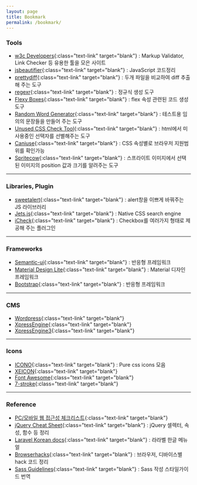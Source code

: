 ```yaml
---
layout: page
title: Bookmark
permalink: /bookmark/
---
```



### Tools

- [w3c Developers](http://w3c.github.io/developers/tools/){:class="text-link" target="blank"} : Markup Validator, Link Checker 등 유용한 툴을 모은 사이트
- [jsbeautifier](http://jsbeautifier.org/){:class="text-link" target="blank"} : JavaScript 코드정리
- [prettydiff](http://prettydiff.com/){:class="text-link" target="blank"} : 두개 파일을 비교하여 diff 추출해 주는 도구
- [regexr](http://www.regexr.com/){:class="text-link" target="blank"} : 정규식 생성 도구
- [Flexy Boxes](http://the-echoplex.net/flexyboxes/){:class="text-link" target="blank"} : flex 속성 관련된 코드 생성 도구
- [Random Word Generator](http://watchout4snakes.com/wo4snakes/Random/RandomParagraph){:class="text-link" target="blank"} : 테스트용 임의의 문장들을 만들어 주는 도구
- [Unused CSS Check Tool](http://nuli.navercorp.com/sharing/fe/uc){:class="text-link" target="blank"} : html에서 미사용중인 선택자를 선별해주는 도구
- [Caniuse](http://caniuse.com/){:class="text-link" target="blank"} : CSS 속성별로 브라우저 지원범위를 확인가능
- [Spritecow](http://www.spritecow.com/){:class="text-link" target="blank"} : 스프라이트 이미지에서 선택된 이미지의 position 값과 크기를 알려주는 도구

-----

### Libraries, Plugin

- [sweetalert](http://t4t5.github.io/sweetalert/){:class="text-link" target="blank"} : alert창을 이쁘게 바꿔주는 JS 라이브러리
- [Jets.js](http://jets.js.org/){:class="text-link" target="blank"} : Native CSS search engine
- [iCheck](http://icheck.fronteed.com/){:class="text-link" target="blank"} : Checkbox를 여러가지 형태로 제공해 주는 플러그인

-----

### Frameworks

- [Semantic-ui](http://semantic-ui.com/){:class="text-link" target="blank"} : 반응형 프레임워크
- [Material Design Lite](https://getmdl.io/){:class="text-link" target="blank"} : Material 디자인 프레임워크
- [Bootstrap](http://bootstrapk.com/){:class="text-link" target="blank"} : 반응형 프레임워크

-----

### CMS

- [Wordpress](https://ko.wordpress.org/){:class="text-link" target="blank"}
- [XpressEngine](http://www.xpressengine.com/){:class="text-link" target="blank"}
- [XpressEngine3](https://xpressengine.io/){:class="text-link" target="blank"}

-----

### Icons

- [ICONO](http://saeedalipoor.github.io/icono/){:class="text-link" target="blank"} : Pure css icons 모음
- [XEICON](http://xpressengine.github.io/XEIcon/){:class="text-link" target="blank"}
- [Font Awesome](http://fontawesome.io/icons/){:class="text-link" target="blank"}
- [7-stroke](http://themes-pixeden.com/font-demos/7-stroke/){:class="text-link" target="blank"}

-----

### Reference

- [PC/모바일 웹 접근성 체크리스트](http://nuli.navercorp.com/sharing/a11y/checklist){:class="text-link" target="blank"}
- [jQuery Cheat Sheet](https://oscarotero.com/jquery/){:class="text-link" target="blank"} : jQuery 셀렉터, 속성, 함수 등 정리
- [Laravel Korean docs](http://xpressengine.github.io/laravel-korean-docs/){:class="text-link" target="blank"} : 라라벨 한글 메뉴얼
- [Browserhacks](http://browserhacks.com/){:class="text-link" target="blank"} : 브라우저, 디바이스별 hack 코드 정리
- [Sass Guidelines](http://sass-guidelin.es/ko/){:class="text-link" target="blank"} : Sass 작성 스타일가이드 번역